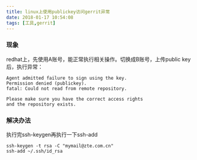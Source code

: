 ```yaml
---
title: linux上使用publickey访问gerrit异常
date: 2018-01-17 10:54:08
tags: [工具,gerrit]
---
```


### 现象
redhat上，先使用A账号，能正常执行相关操作。切换成B账号，上传public key后，执行异常：
```
Agent admitted failure to sign using the key.
Permission denied (publickey).
fatal: Could not read from remote repository.

Please make sure you have the correct access rights
and the repository exists.
````
### 解决办法
执行完ssh-keygen再执行一下ssh-add
```
ssh-keygen -t rsa -C "mymail@zte.com.cn"
ssh-add ~/.ssh/id_rsa
```
